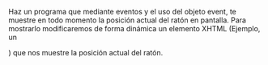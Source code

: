 Haz un programa que mediante eventos y el uso del objeto event, te muestre en todo momento la posición actual del ratón en pantalla. Para mostrarlo modificaremos de forma dinámica un elemento XHTML (Ejemplo, un <p>) que nos muestre la posición actual del ratón.